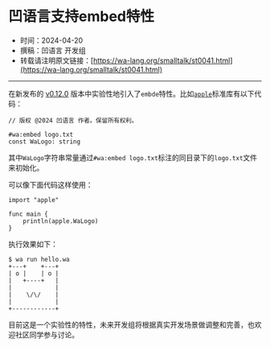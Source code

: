 # 凹语言支持embed特性

- 时间：2024-04-20
- 撰稿：凹语言 开发组
- 转载请注明原文链接：[https://wa-lang.org/smalltalk/st0041.html](https://wa-lang.org/smalltalk/st0041.html)

---

在新发布的 [v0.12.0](https://gitee.com/wa-lang/wa/releases/tag/v0.12.0) 版本中实验性地引入了`embde`特性。比如[`apple`](https://gitee.com/wa-lang/wa/tree/master/waroot/src/apple)标准库有以下代码：

```wa
// 版权 @2024 凹语言 作者。保留所有权利。

#wa:embed logo.txt
const WaLogo: string
```

其中`WaLogo`字符串常量通过`#wa:embed logo.txt`标注的同目录下的`logo.txt`文件来初始化。

可以像下面代码这样使用：

```wa
import "apple"

func main {
	println(apple.WaLogo)
}
```

执行效果如下：

```
$ wa run hello.wa
+---+    +---+
| o |    | o |
|   +----+   |
|            |
|    \/\/    |
|            |
+------------+
```

目前这是一个实验性的特性，未来开发组将根据真实开发场景做调整和完善，也欢迎社区同学参与讨论。
